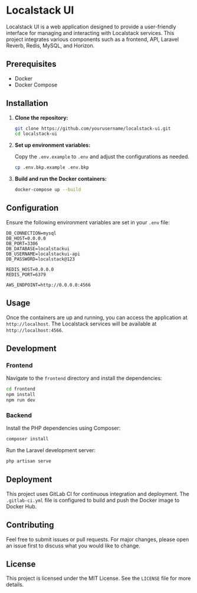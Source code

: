 # Localstack UI

Localstack UI is a web application designed to provide a user-friendly interface for managing and interacting with Localstack services. This project integrates various components such as a frontend, API, Laravel Reverb, Redis, MySQL, and Horizon.

## Prerequisites

- Docker
- Docker Compose

## Installation

1. **Clone the repository:**

    ```sh
    git clone https://github.com/yourusername/localstack-ui.git
    cd localstack-ui
    ```

2. **Set up environment variables:**

    Copy the `.env.example` to `.env` and adjust the configurations as needed.

    ```sh
    cp .env.bkp.example .env.bkp
    ```

3. **Build and run the Docker containers:**

    ```sh
    docker-compose up --build
    ```

## Configuration

Ensure the following environment variables are set in your `.env` file:

```dotenv
DB_CONNECTION=mysql
DB_HOST=0.0.0.0
DB_PORT=3306
DB_DATABASE=localstackui
DB_USERNAME=localstackui-api
DB_PASSWORD=localstack@123

REDIS_HOST=0.0.0.0
REDIS_PORT=6379

AWS_ENDPOINT=http://0.0.0.0:4566
```

## Usage

Once the containers are up and running, you can access the application at `http://localhost`. The Localstack services will be available at `http://localhost:4566`.

## Development

### Frontend

Navigate to the `frontend` directory and install the dependencies:

```sh
cd frontend
npm install
npm run dev
```

### Backend

Install the PHP dependencies using Composer:

```sh
composer install
```

Run the Laravel development server:

```sh
php artisan serve
```

## Deployment

This project uses GitLab CI for continuous integration and deployment. The `.gitlab-ci.yml` file is configured to build and push the Docker image to Docker Hub.

## Contributing

Feel free to submit issues or pull requests. For major changes, please open an issue first to discuss what you would like to change.

## License

This project is licensed under the MIT License. See the `LICENSE` file for more details.
